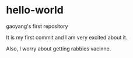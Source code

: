 # hello-world
gaoyang's first repository

It is my first commit and I am very excited about it.

Also, I worry about getting rabbies vacinne.
